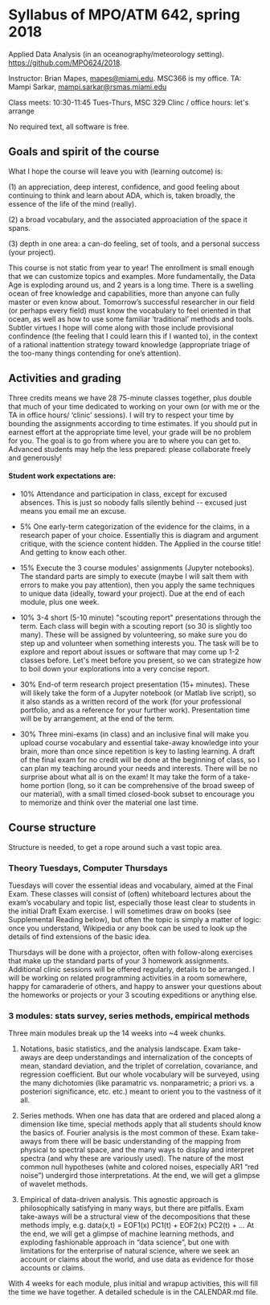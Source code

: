 # Syllabus of MPO/ATM 642, spring 2018
Applied Data Analysis (in an oceanography/meteorology setting). https://github.com/MPO624/2018.

Instructor: Brian Mapes, mapes@miami.edu. MSC366 is my office. 
TA: Mampi Sarkar, mampi.sarkar@rsmas.miami.edu

Class meets: 10:30-11:45 Tues-Thurs, MSC 329
Clinc / office hours: let's arrange 

No required text, all software is free. 

## Goals and spirit of the course
What I hope the course will leave you with (learning outcome) is: 

  (1) an appreciation, deep interest, confidence, and good feeling about continuing to think and learn about ADA, which is, taken broadly, the essence of the life of the mind (really).  

  (2) a broad vocabulary, and the associated approaciation of the space it spans.

  (3) depth in one area: a can-do feeling, set of tools, and a personal success (your project).

This course is not static from year to year! The enrollment is small enough that we can customize topics and examples. More fundamentally, the Data Age is exploding around us, and 2 years is a long time. There is a swelling ocean of free knowledge and capabilities, more than anyone can fully master or even know about. Tomorrow’s successful researcher in our field (or perhaps every field) must know the vocabulary to feel oriented in that ocean, as well as how to use some familiar ‘traditional’ methods and tools. Subtler virtues I hope will come along with those include provisional confindence (the feeling that I could learn this if I wanted to), in the context of a rational inattention strategy toward knowledge (appropriate triage of the too-many things contending for one’s attention). 

## Activities and grading
Three credits means we have 28 75-minute classes together, plus double that much of your time dedicated to working on your own (or with me or the TA in office hours/ ‘clinic’ sessions). I will try to respect your time by bounding the assignments according to time estimates. If you should put in earnest effort at the appropriate time level, your grade will be no problem for you. The goal is to go from where you are to where you can get to. Advanced students may help the less prepared: please collaborate freely and generously! 

#### Student work expectations are: 
  * 10% Attendance and participation in class, except for excused absences. This is just so nobody falls silently behind -- excused just means you email me an excuse. 

  * 5% One early-term categorization of the evidence for the claims, in a research paper of your choice. Essentially this is diagram and argument critique, with the science content hidden. The Applied in the course title! And getting to know each other. 
  
  * 15% Execute the 3 course modules' assignments (Jupyter notebooks). The standard parts are simply to execute (maybe I will salt them with errors to make you pay attention), then you apply the same techniques to unique data (ideally, toward your project). Due at the end of each module, plus one week. 
  
  * 10% 3-4 short (5-10 minute) "scouting report" presentations through the term. Each class will begin with a scouting report (so 30 is slightly too many). These will be assigned by volunteering, so make sure you do step up and volunteer when something interests you. The task will be to explore and report about issues or software that may come up 1-2 classes before. Let's meet before you present, so we can strategize how to boil down your explorations into a very concise report. 
  
  * 30% End-of term research project presentation (15+ minutes). These will likely take the form of a Jupyter notebook (or Matlab live script), so it also stands as a written record of the work (for your professional portfolio, and as a reference for your further work). Presentation time will be by arrangement, at the end of the term. 
  
  * 30% Three mini-exams (in class) and an inclusive final will make you upload course vocabulary and essential take-away knowledge into your brain, more than once since repetition is key to lasting learning. A draft of the final exam for no credit will be done at the beginning of class, so I can plan my teaching around your needs and interests. There will be no surprise about what all is on the exam! It may take the form of a take-home portion (long, so it can be comprehensive of the broad sweep of our material), with a small timed closed-book subset to encourage you to memorize and think over the material one last time. 
  
## Course structure
Structure is needed, to get a rope around such a vast topic area. 

### Theory Tuesdays, Computer Thursdays
Tuesdays will cover the essential ideas and vocabulary, aimed at the Final Exam. These classes will consist of (often) whiteboard lectures about the exam’s vocabulary and topic list, especially those least clear to students in the initial Draft Exam exercise. I will sometimes draw on books (see Supplemental Reading below), but often the topic is simply a matter of logic: once you understand, Wikipedia or any book can be used to look up the details of find extensions of the basic idea. 

Thursdays will be done with a projector, often with follow-along exercises that make up the standard parts of your 3 homework assignments. Additional clinic sessions will be offered regularly, details to be arranged. I will be working on related programming activities in a room somewhere, happy for camaraderie of others, and happy to answer your questions about the homeworks or projects or your 3 scouting expeditions or anything else. 

### 3 modules: stats survey, series methods, empirical methods 
Three main modules break up the 14 weeks into ~4 week chunks.

1. Notations, basic statistics, and the analysis landscape. Exam take-aways are deep understandings and internalization of the concepts of mean, standard deviation, and the triplet of correlation, covariance, and regression coefficient. But our whole vocabulary will be surveyed, using the many dichotomies (like paramatric vs. nonparametric; a priori vs. a posteriori significance, etc. etc.) meant to orient you to the vastness of it all. 

2. Series methods. When one has data that are ordered and placed along a dimension like time, special methods apply that all students should know the basics of. Fourier analysis is the most common of these. Exam take-aways from there will be basic understanding of the mapping from physical to spectral space, and the many ways to display and interpret spectra (and why these are variously used). The nature of the most common null hypotheses (white and colored noises, especially AR1 “red noise”) undergird those interpretations. At the end, we will get a glimpse of wavelet methods. 

3. Empirical of data-driven analysis. This agnostic approach is philosophically satisfying in many ways, but there are pitfalls. Exam take-aways will be a structural view of the decompositions that these methods imply, e.g. data(x,t) = EOF1(x) PC1(t) + EOF2(x) PC2(t) + … At the end, we will get a glimpse of machine learning methods, and exploding fashionable approach in “data science”, but one with limitations for the enterprise of natural science, where we seek an account or claims about the world, and use data as evidence for those accounts or claims. 

With 4 weeks for each module, plus initial and wrapup activities, this will fill the time we have together. A detailed schedule is in the CALENDAR.md file. 
